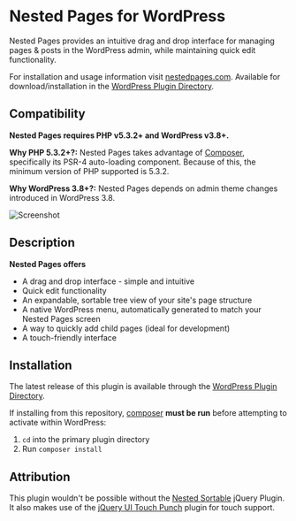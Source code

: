 # Nested Pages for WordPress

Nested Pages provides an intuitive drag and drop interface for managing pages & posts in the WordPress admin, while maintaining quick edit functionality.

For installation and usage information visit [nestedpages.com](http://nestedpages.com). Available for download/installation in the [WordPress Plugin Directory](https://wordpress.org/plugins/wp-nested-pages).

## Compatibility
**Nested Pages requires PHP v5.3.2+ and WordPress v3.8+.**

**Why PHP 5.3.2+?:** Nested Pages takes advantage of [Composer](https://getcomposer.org), specifically its PSR-4 auto-loading component. Because of this, the minimum version of PHP supported is 5.3.2.

**Why WordPress 3.8+?:** Nested Pages depends on admin theme changes introduced in WordPress 3.8.

![Screenshot](https://raw.githubusercontent.com/kylephillips/wp-nested-pages/master/assets/screenshot-1.png)

## Description

**Nested Pages offers**
* A drag and drop interface - simple and intuitive
* Quick edit functionality
* An expandable, sortable tree view of your site's page structure
* A native WordPress menu, automatically generated to match your Nested Pages screen
* A way to quickly add child pages (ideal for development)
* A touch-friendly interface

## Installation
The latest release of this plugin is available through the [WordPress Plugin Directory](https://wordpress.org/plugins/wp-nested-pages).

If installing from this repository, [composer](https://getcomposer.org) **must be run** before attempting to activate within WordPress:
1. `cd` into the primary plugin directory
2. Run `composer install` 

## Attribution

This plugin wouldn't be possible without the [Nested Sortable](https://github.com/ilikenwf/nestedSortable) jQuery Plugin. It also makes use of the [jQuery UI Touch Punch](https://github.com/furf/jquery-ui-touch-punch) plugin for touch support.

